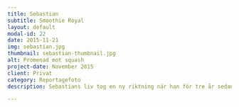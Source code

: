 ```yaml
---
title: Sebastian
subtitle: Smoothie Royal
layout: default
modal-id: 22
date: 2015-11-21
img: sebastian.jpg
thumbnail: sebastian-thumbnail.jpg
alt: Promenad mot squash
project-date: November 2015
client: Privat
category: Reportagefoto
description: Sebastians liv tog en ny riktning när han för tre år sedan fann kärleken för smoothies. Sedan dess har han experimenterat friskt i köket. Botten av den röda mixern är en mötesplats för mer eller mindre oväntade ingredienser. För att göra Sebastians premiumsmoothie, hans Smoothie Royal, ska man blötlägga torkade gojibär och blanda med fryst passionsfrukt, vit mango, banan, en skvätt apelsinjuice, vaniljyoghurt och chiafrön, det sista för näringsämnenas skull. Smoothie Royal serveras med en ost- och avokadotoppad knäckebrödsskiva, alternativt klassikern Eggs Benedict.

---
```

